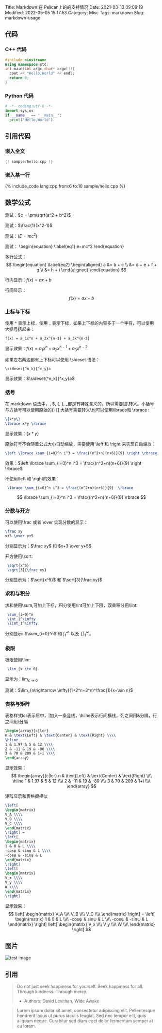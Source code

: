 Title: Markdown 在 Pelican上的的支持情况
Date: 2021-03-13 09:09:19
Modified: 2022-05-05 15:17:53
Category: Misc
Tags: markdown
Slug: markdown-usage

## 代码
### C++ 代码
```cpp
#include <iostream>
using namespace std;
int main(int argc,char* argv[]){
  cout << "Hello,World" << endl;
  return 0;
}
```
### Python 代码
```python
# -*- coding:utf-8 -*-
import sys,os
if __name__ == '__main__':
  print('Hello,World')
```

## 引用代码
### 嵌入全文
```c++
{! sample/hello.cpp !}
```

### 嵌入某一行
{% include_code lang:cpp from:6 to:10 sample/hello.cpp %}

## 数学公式
测试：$c = \pm\sqrt{a^2 + b^2}$

测试：$\frac{1}{x^2-1}$

测试：$(E=mc^2)$

测试：
\begin{equation} \label{eq1}
e=mc^2
\end{equation}

多行公式：
$$
\begin{equation} \label{eq2}
\begin{aligned}
a &= b + c \\
  &= d + e + f + g \\
  &= h + i
\end{aligned}
\end{equation}
$$


行内显示：$f(x)=ax+b$

行间显示：
$$
f(x)=ax+b
$$

### 上标与下标
使用 ^ 表示上标，使用 _ 表示下标，如果上下标的内容多于一个字符，可以使用大括号括起来：
```
f(x) = a_1x^n + a_2x^{n-1} + a_3x^{n-2}
```
显示效果：$f(x) = a_1x^n + a_2x^{n-1} + a_3x^{n-2}$

如果左右两边都有上下标可以使用 \sideset 语法：
```
\sideset{^n_k}{^x_y}a
```
显示效果：$\sideset{^n_k}{^x_y}a$

### 括号
在 markdown 语法中，, $, {, }, _都是有特殊含义的，所以需要加\转义。小括号与方括号可以使用原始的() [] 大括号需要转义\也可以使用\lbrace和 \rbrace : 
```latex
\{x*y\}
\lbrace x*y \rbrace
```
显示效果：$\lbrace x*y \rbrace$

原始符号不会随着公式大小自动缩放，需要使用 \left 和 \right 来实现自动缩放：
```latex
\left \lbrace \sum_{i=0}^n i^3 = \frac{(n^2+n)(n+6)}{9} \right \rbrace
```
效果：$\left \lbrace \sum_{i=0}^n i^3 = \frac{(n^2+n)(n+6)}{9} \right \rbrace$

不使用\left 和 \right的效果：
```latex
 \lbrace \sum_{i=0}^n i^3 = \frac{(n^2+n)(n+6)}{9}  \rbrace
```
$$ \lbrace \sum_{i=0}^n i^3 = \frac{(n^2+n)(n+6)}{9}  \rbrace $$

### 分数与开方
可以使用\frac 或者 \over 实现分数的显示：
```latex
\frac xy
x+3 \over y+5
```
分别显示为：$\frac xy$ 和 $x+3 \over y+5$

开方使用\sqrt:
```latex
 \sqrt{x^5} 
 \sqrt[3]{\frac xy} 
```
分别显示为：$\sqrt{x^5}$ 和 $\sqrt[3]{\frac xy}$

### 求和与积分
求和使用\sum,可加上下标，积分使用\int可加上下限，双重积分用\iint:
```latex
 \sum_{i=0}^n 
 \int_1^\infty 
 \iint_1^\infty 
```
分别显示: $\sum_{i=0}^n$ 和 $\int_1^\infty$ 以及 $\iint_1^\infty$。

### 极限
极限使用\lim:
```latex
 \lim_{x \to 0} 
```
显示为：$\lim_{x \to 0}$

测试：$\lim_{n\rightarrow \infty}(1+2^n+3^n)^\frac{1}{x+\sin n}$

### 表格与矩阵
表格样式lcr表示居中，|加入一条竖线，\hline表示行间横线，列之间用&分隔，行之间用\分隔
```latex
\begin{array}{c|lcr}
n & \text{Left} & \text{Center} & \text{Right} \\\\
\hline
1 & 1.97 & 5 & 12 \\\\
2 & -11 & 19 & -80 \\\\
3 & 70 & 209 & 1+i \\\\
\end{array}
```

显示效果：
$$
\begin{array}{c|lcr}
n & \text{Left} & \text{Center} & \text{Right} \\\\
\hline
1 & 1.97 & 5 & 12 \\\\
2 & -11 & 19 & -80 \\\\
3 & 70 & 209 & 1+i \\\\
\end{array}
$$

矩阵显示和表格很相似
```latex
\left[
\begin{matrix}
V_A \\\\
V_B \\\\
V_C \\\\
\end{matrix}
\right] =
\left[
\begin{matrix}
1 & 0 & L \\\\
-cosψ & sinψ & L \\\\
-cosψ & -sinψ & L
\end{matrix}
\right]
\left[
\begin{matrix}
V_x \\\\
V_y \\\\
W \\\\
\end{matrix}
\right] 
```

显示效果：
$$
\left[
\begin{matrix}
V_A \\\\
V_B \\\\
V_C \\\\
\end{matrix}
\right] =
\left[
\begin{matrix}
1 & 0 & L \\\\
-cosψ & sinψ & L \\\\
-cosψ & -sinψ & L
\end{matrix}
\right]
\left[
\begin{matrix}
V_x \\\\
V_y \\\\
W \\\\
\end{matrix}
\right]
$$

## 图片
![test image]({static}/images/test.jpg)


## 引用

> Do not just seek happiness for yourself. Seek happiness for all. Through kindness. Through mercy.
>
> - Authors: David Levithan, Wide Awake


> Lorem ipsum dolor sit amet, consectetur adipiscing elit. Pellentesque hendrerit lacus ut purus iaculis 
> feugiat. Sed nec tempor elit, quis aliquam neque. Curabitur sed diam eget dolor fermentum semper at eu lorem.

